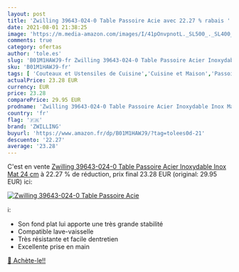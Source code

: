```yaml
---
layout: post
title: 'Zwilling 39643-024-0 Table Passoire Acie avec 22.27 % rabais '
date: 2021-08-01 21:38:25
image: 'https://m.media-amazon.com/images/I/41pOnvpnotL._SL500_._SL400_.jpg'
comments: true
category: ofertas
author: 'tole.es'
slug: 'B01M1HAWJ9-fr Zwilling 39643-024-0 Table Passoire Acier Inoxydable Inox...'
sku: 'B01M1HAWJ9-fr'
tags: [ 'Couteaux et Ustensiles de Cuisine','Cuisine et Maison','Passoires','zwilling', ]
actualPrice: 23.28 EUR
currency: EUR
price: 23.28
comparePrice: 29.95 EUR
prodname: 'Zwilling 39643-024-0 Table Passoire Acier Inoxydable Inox Mat 24 cm'
country: 'fr'
flag: '🇫🇷'
brand: 'ZWILLING'
buyurl: 'https://www.amazon.fr/dp/B01M1HAWJ9/?tag=tolees0d-21'
descuento: '22.27'
average: '23.28'
---
```


C'est en vente [Zwilling 39643-024-0 Table Passoire Acier Inoxydable Inox Mat 24 cm](https://www.amazon.fr/dp/B01M1HAWJ9/?tag=tolees0d-21)  à  22.27 % de réduction, prix final  23.28 EUR (original: 29.95 EUR) ici:

[![Zwilling 39643-024-0 Table Passoire Acie](https://m.media-amazon.com/images/I/41pOnvpnotL._SL500_._SL400_.jpg)](https://www.amazon.fr/dp/B01M1HAWJ9/?tag=tolees0d-21)

ℹ️:

- Son fond plat lui apporte une très grande stabilité
- Compatible lave-vaisselle
- Très résistante et facile dentretien
- Excellente prise en main

[🛒 Achète-le!!](https://www.amazon.fr/dp/B01M1HAWJ9/?tag=tolees0d-21)
